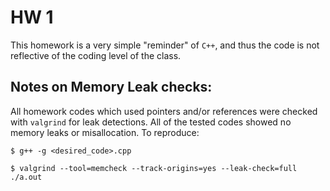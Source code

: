 # HW 1

This homework is a very simple "reminder" of `C++`, and thus the code is not reflective of the coding level of the class.

## Notes on Memory Leak checks:

All homework codes which used pointers and/or references were checked with `valgrind` for leak detections. All of the tested codes showed no memory leaks or misallocation. To reproduce:
````
$ g++ -g <desired_code>.cpp
 
$ valgrind --tool=memcheck --track-origins=yes --leak-check=full ./a.out
```` 
